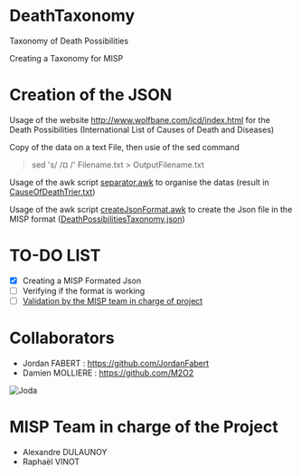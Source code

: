 # DeathTaxonomy
Taxonomy of Death Possibilities

Creating a Taxonomy for MISP

# Creation of the JSON

Usage of the website http://www.wolfbane.com/icd/index.html for the Death Possibilities (International List of Causes of Death and Diseases)

Copy of the data on a text File, then usie of the sed command 
> sed 's/ /¤ /' Filename.txt > OutputFilename.txt

Usage of the awk script [separator.awk](AWK_Files/separator.awk) to organise the datas (result in [CauseOfDeathTrier.txt](Text_Files/CauseOfDeathTrier.txt)) 

Usage of the awk script [createJsonFormat.awk](AWK_Files/createJsonFormat.awk) to create the Json file in the MISP format ([DeathPossibilitiesTaxonomy.json](DeathPossibilitiesTaxonomy.json))

# TO-DO LIST

- [x] Creating a MISP Formated Json
- [ ] Verifying if the format is working
- [ ] [Validation by the MISP team in charge of project](https://github.com/JordanFabert/DeathTaxonomy#misp-team-in-charge-of-the-project)

# Collaborators 

- Jordan FABERT : https://github.com/JordanFabert
- Damien MOLLIERE : https://github.com/M2O2

![Joda](https://user-images.githubusercontent.com/45102082/154300725-88c043a7-e0a6-4e06-8117-b4eec9e25713.png)


# MISP Team in charge of the Project 

- Alexandre DULAUNOY
- Raphaël VINOT

